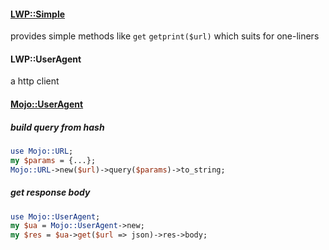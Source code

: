 #### [LWP::Simple](http://search.cpan.org/dist/libwww-perl/lib/LWP/Simple.pm) 
provides simple methods like `get` `getprint($url)` which suits for one-liners

#### LWP::UserAgent 
a http client

#### [Mojo::UserAgent](http://mojolicio.us/perldoc/Mojo/UserAgent)

##### build query from hash

```perl
use Mojo::URL;
my $params = {...};
Mojo::URL->new($url)->query($params)->to_string;
```
##### get response body

```perl
use Mojo::UserAgent;
my $ua = Mojo::UserAgent->new;
my $res = $ua->get($url => json)->res->body;
```


